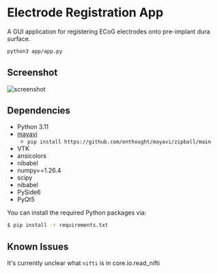 # Electrode Registration App

A GUI application for registering ECoG electrodes onto pre-implant dura surface.
```sh
python3 app/app.py
```

## Screenshot

![screenshot](https://raw.github.com/towle-lab/electrode-registration-app/master/screenshot.register+label.png)

## Dependencies
- Python 3.11
- [mayavi](https://github.com/enthought/mayavi/zipball/main)
  - `pip install https://github.com/enthought/mayavi/zipball/main`
- VTK
- ansicolors
- nibabel
- numpy==1.26.4
- scipy
- nibabel
- PySide6
- PyQt5

You can install the required Python packages via:

```sh
$ pip install -r requirements.txt
```

## Known Issues
It's currently unclear what `nifti` is in core.io.read_nifti